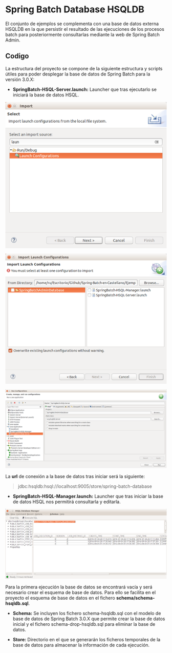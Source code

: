 # Spring Batch Database HSQLDB

El conjunto de ejemplos se complementa con una base de datos externa HSQLDB en la que persistir el resultado de las ejecuciones de los procesos batch para posteriormente consultarlas mediante la web de Spring Batch Admin.

## Codigo

La estructura del proyecto se compone de la siguiente estructura y scripts útiles para poder desplegar la base de datos de Spring Batch para la versión 3.0.X:

* **SpringBatch-HSQL-Server.launch:** Launcher que tras ejecutarlo se iniciará la base de datos HSQL.

<p align="center"><img src="..//..//Imagenes//[Maldiny]_Importar_launcher.png"></p>

<p align="center"><img src="..//..//Imagenes//[Maldiny]_Import_launchers_SpringBatch_HSQL.png"></p>

<p align="center"><img src="..//..//Imagenes//[Maldiny]_Run_HSQLDB_database.png"></p>

La **url** de conexión a la base de datos tras iniciar será la siguiente: 

> jdbc:hsqldb:hsql://localhost:9005/store/spring-batch-database

* **SpringBatch-HSQL-Manager.launch:** Launcher que tras iniciar la base de datos HSQL nos permitirá consultarla y editarla.

<p align="center"><img src="..//..//Imagenes//[Maldiny]_HSQL_database_manager.png"></p>

Para la primera ejecución la base de datos se encontrará vacía y será necesario crear el esquema de base de datos. Para ello se facilita en el proyecto el esquema de base de datos en el fichero **schema/schema-hsqldb.sql**.

* **Schema:** Se incluyen los fichero schema-hsqldb.sql con el modelo de base de datos de Spring Batch 3.0.X que permite crear la base de datos inicial y el fichero schema-drop-hsqldb.sql para eliminar la base de datos.

* **Store:** Directorio en el que se generarán los ficheros temporales de la base de datos para almacenar la información de cada ejecución.
